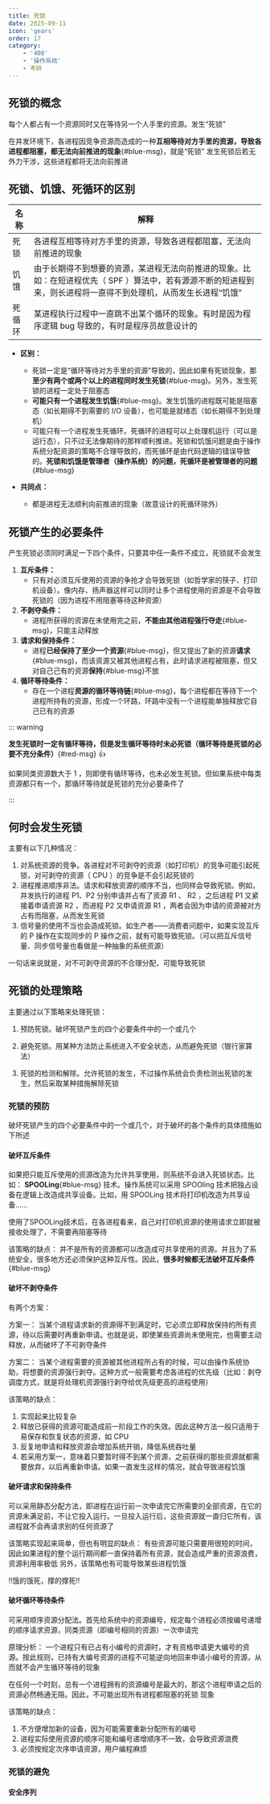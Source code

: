 ```yaml
---
title: 死锁
date: 2025-09-11
icon: 'gears'
order: 17
category: 
    - '408'
    - '操作系统'
    - 考研  
---
```


## 死锁的概念

每个人都占有一个资源同时又在等待另一个人手里的资源。发生“死锁”

在并发环境下，各进程因竞争资源而造成的一种**互相等待对方手里的资源，导致各进程都阻塞，都无法向前推进的现象**{#blue-msg}，就是“死锁”
发生死锁后若无外力干涉，这些进程都将无法向前推进

## 死锁、饥饿、死循环的区别

| 名称 | 解释 |
| --- | --- |
| 死锁 | 各进程互相等待对方手里的资源，导致各进程都阻塞，无法向前推进的现象 |
| 饥饿 | 由于长期得不到想要的资源，某进程无法向前推进的现象。比如：在短进程优先（ SPF ）算法中，若有源源不断的短进程到来，则长进程将一直得不到处理机，从而发生长进程“饥饿” |
| 死循环 | 某进程执行过程中一直跳不出某个循环的现象。有时是因为程序逻辑 bug 导致的，有时是程序员故意设计的 |

- **区别：**
    - 死锁一定是“循环等待对方手里的资源”导致的，因此如果有死锁现象，那**至少有两个或两个以上的进程同时发生死锁**{#blue-msg}。另外，发生死锁的进程一定处于阻塞态
    - **可能只有一个进程发生饥饿**{#blue-msg}。发生饥饿的进程既可能是阻塞态（如长期得不到需要的 I/O  设备），也可能是就绪态（如长期得不到处理机）
    - 可能只有一个进程发生死循环。死循环的进程可以上处理机运行（可以是运行态），只不过无法像期待的那样顺利推进。死锁和饥饿问题是由于操作系统分配资源的策略不合理导致的，而死循环是由代码逻辑的错误导致的。**死锁和饥饿是管理者（操作系统）的问题，死循环是被管理者的问题**{#blue-msg}

- **共同点：**
    - 都是进程无法顺利向前推进的现象（故意设计的死循环除外）

## 死锁产生的必要条件

产生死锁必须同时满足一下四个条件，只要其中任一条件不成立，死锁就不会发生

1. **互斥条件：**
    - 只有对必须互斥使用的资源的争抢才会导致死锁（如哲学家的筷子、打印机设备）。像内存、扬声器这样可以同时让多个进程使用的资源是不会导致死锁的（因为进程不用阻塞等待这种资源）
2. **不剥夺条件：**
    - 进程所获得的资源在未使用完之前，**不能由其他进程强行夺走**{#blue-msg}，只能主动释放
3. **请求和保持条件：**
    - 进程**已经保持了至少一个资源**{#blue-msg}，但又提出了新的资源**请求**{#blue-msg}，而该资源又被其他进程占有，此时请求进程被阻塞，但又对自己己有的资源**保持**{#blue-msg}不放
4. **循环等待条件：**
    - 存在一个进程**资源的循环等待链**{#blue-msg}，每个进程都在等待下一个进程所持有的资源，形成一个环路，环路中没有一个进程能单独释放它自己已有的资源

::: warning

**发生死锁时一定有循环等待，但是发生循环等待时未必死锁（循环等待是死锁的必要不充分条件）**{#red-msg} :thumbsup:

如果同类资源数大于 1 ，则即使有循环等待，也未必发生死锁。但如果系统中每类资源都只有一个，那循环等待就是死锁的充分必要条件了

:::

## 何时会发生死锁

主要有以下几种情况：

1. 对系统资源的竞争。各进程对不可剥夺的资源（如打印机）的竞争可能引起死锁，对可剥夺的资源（ CPU ）的竞争是不会引起死锁的
2. 进程推进顺序非法。请求和释放资源的顺序不当，也同样会导致死锁。例如，并发执行的进程 P1、P2 分别申请并占有了资源 R1 、 R2 ，之后进程 P1 又紧接着申请资源 R2 ，而进程 P2 又申请资源 R1 ，两者会因为申请的资源被对方占有而阻塞，从而发生死锁
3. 信号量的使用不当也会造成死锁。如生产者——消费者问题中，如果实现互斥的 P 操作在实现同步的 P 操作之前，就有可能导致死锁。（可以把互斥信号量、同步信号量也看做是一种抽象的系统资源）

一句话来说就是，对不可剥夺资源的不合理分配，可能导致死锁

## 死锁的处理策略

主要通过以下策略来处理死锁：

1. 预防死锁。破坏死锁产生的四个必要条件中的一个或几个

2. 避免死锁。用某种方法防止系统进入不安全状态，从而避免死锁（银行家算法）

3. 死锁的检测和解除。允许死锁的发生，不过操作系统会负责检测出死锁的发生，然后采取某种措施解除死锁

### 死锁的预防

破坏死锁产生的四个必要条件中的一个或几个，对于破坏的各个条件的具体措施如下所述

#### 破坏互斥条件

如果把只能互斥使用的资源改造为允许共享使用，则系统不会进入死锁状态。比如： **SPOOLing**{#blue-msg} 技术。操作系统可以采用 SPOOling 技术把独占设备在逻辑上改造成共享设备。比如，用 SPOOLing 技术将打印机改造为共享设备……

使用了SPOOLing技术后，在各进程看来，自己对打印机资源的使用请求立即就被接收处理了，不需要再阻塞等待

该策略的缺点：
并不是所有的资源都可以改造成可共享使用的资源。并且为了系统安全，很多地方还必须保护这种互斥性。因此，**很多时候都无法破坏互斥条件**{#blue-msg}

#### 破坏不剥夺条件

有两个方案：

方案一：
当某个进程请求新的资源得不到满足时，它必须立即释放保持的所有资源，待以后需要时再重新申请。也就是说，即使某些资源尚未使用完，也需要主动释放，从而破坏了不可剥夺条件

方案二：
当某个进程需要的资源被其他进程所占有的时候，可以由操作系统协助，将想要的资源强行剥夺。这种方式一般需要考虑各进程的优先级（比如：剥夺调度方式，就是将处理机资源强行剥夺给优先级更高的进程使用）

该策略的缺点：
1. 实现起来比较复杂
2. 释放已获得的资源可能造成前一阶段工作的失效。因此这种方法一般只适用于易保存和恢复状态的资源，如 CPU
3. 反复地申请和释放资源会增加系统开销，降低系统吞吐量
4. 若采用方案一，意味着只要暂时得不到某个资源，之前获得的那些资源就都需要放弃，以后再重新申请。如果一直发生这样的情况，就会导致进程饥饿

#### 破坏请求和保持条件

可以采用静态分配方法，即进程在运行前一次申请完它所需要的全部资源，在它的资源未满足前，不让它投入运行。一旦投入运行后，这些资源就一直归它所有，该进程就不会再请求别的任何资源了

该策略实现起来简单，但也有明显的缺点：
有些资源可能只需要用很短的时间，因此如果进程的整个运行期间都一直保持着所有资源，就会造成严重的资源浪费，资源利用率极低
另外，该策略也有可能导致某些进程饥饿

!!饿的饿死，撑的撑死!!

#### 破坏循环等待条件

可采用顺序资源分配法。首先给系统中的资源编号，规定每个进程必须按编号递增的顺序请求资源，同类资源（即编号相同的资源）一次申请完

原理分析：
一个进程只有已占有小编号的资源时，才有资格申请更大编号的资源。按此规则，已持有大编号资源的进程不可能逆向地回来申请小编号的资源，从而就不会产生循环等待的现象

在任何一个时刻，总有一个进程拥有的资源编号是最大的，那这个进程申请之后的资源必然畅通无阻。因此，不可能出现所有进程都阻塞的死锁
现象

该策略的缺点：

1. 不方便增加新的设备，因为可能需要重新分配所有的编号
2. 进程实际使用资源的顺序可能和编号递增顺序不一致，会导致资源浪费
3. 必须按规定次序申请资源，用户编程麻烦

### 死锁的避免

#### 安全序列





